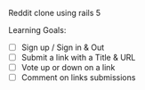 Reddit clone using rails 5

Learning Goals:
- [ ] Sign up / Sign in & Out
- [ ] Submit a link with a Title & URL
- [ ] Vote up or down on a link
- [ ] Comment on links submissions
